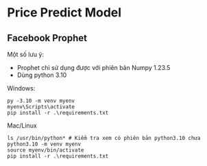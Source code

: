 # Price Predict Model

## Facebook Prophet
Một số lưu ý:
- Prophet chỉ sử dụng được với phiên bản Numpy 1.23.5
- Dùng python 3.10

Windows:
```
py -3.10 -m venv myenv
myenv\Scripts\activate
pip install -r .\requirements.txt
```

Mac/Linux
```
ls /usr/bin/python* # Kiểm tra xem có phiên bản python3.10 chưa
python3.10 -m venv myenv
source myenv/bin/activate
pip install -r .\requirements.txt
```